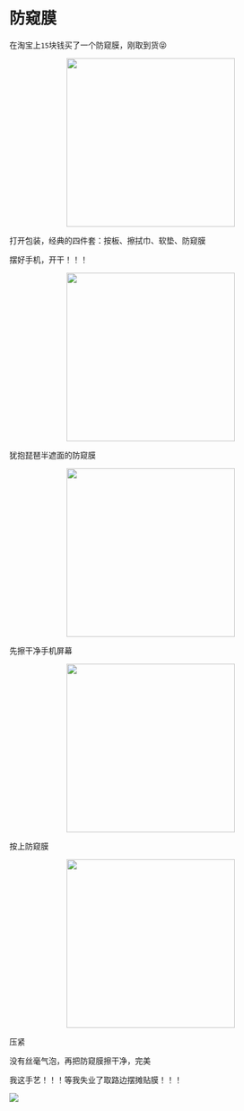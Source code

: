 # 防窥膜

在淘宝上`15`块钱买了一个防窥膜，刚取到货😝

<img width="300px" src="https://0.z.wiki/autoupload/20230130/1KnL.IMG_9546.HEIC.jpg" style="display: block; margin: 0 auto;" />

打开包装，经典的四件套：按板、擦拭巾、软垫、防窥膜

<ImgPlayer width="300px" :imgs="[
  'https://8.z.wiki/autoupload/20230130/f0y8.IMG_9548.HEIC.jpg',
  'https://7.z.wiki/autoupload/20230130/vZ21.IMG_2635.HEIC.jpg',
]" />

摆好手机，开干！！！

<img width="300px" src="https://1.z.wiki/autoupload/20230130/Vcca.IMG_2636.HEIC.jpg" style="display: block; margin: 0 auto;" />


犹抱琵琶半遮面的防窥膜

<img width="300px" src="https://6.z.wiki/autoupload/20230130/S2HP.IMG_2637.HEIC.jpg" style="display: block; margin: 0 auto;" />

先擦干净手机屏幕

<img width="300px" src="https://8.z.wiki/autoupload/20230130/C3nI.IMG_2638.HEIC.jpg" style="display: block; margin: 0 auto;" />


按上防窥膜

<img width="300px" src="https://0.z.wiki/autoupload/20230130/G9BH.IMG_2639.HEIC.jpg" style="display: block; margin: 0 auto;" />

压紧

<ImgPlayer width="300px" :imgs="[
'https://1.z.wiki/autoupload/20230130/gBZE.IMG_2641.HEIC.jpg',
'https://7.z.wiki/autoupload/20230130/5m5C.IMG_2642.HEIC.jpg',
'https://1.z.wiki/autoupload/20230130/e0K3.IMG_2645.HEIC.jpg',
'https://2.z.wiki/autoupload/20230130/L7vF.IMG_2649.HEIC.jpg',
]" />


没有丝毫气泡，再把防窥膜擦干净，完美

<ImgPlayer width="300px" :imgs="[
'https://0.z.wiki/autoupload/20230130/ScM4.IMG_2650.HEIC.jpg',
'https://5.z.wiki/autoupload/20230130/PZSQ.IMG_2651.HEIC.jpg',
]" />

我这手艺！！！等我失业了取路边摆摊贴膜！！！

![](https://z.wiki/autoupload/20230131/f7Gk.221X164-image.png)
